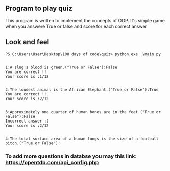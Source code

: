 ## Program to play quiz

This program is written to implement the concepts of OOP. It's simple game when you answere True 
or false and score for each correct answer

## Look and feel

```
PS C:\Users\User\Desktop\100 days of code\quiz> python.exe .\main.py


1:A slug's blood is green.("True or False"):False
You are correct !!
Your score is :1/12


2:The loudest animal is the African Elephant.("True or False"):True
You are correct !!
Your score is :2/12


3:Approximately one quarter of human bones are in the feet.("True or False"):False
Incorrect answer :(
Your score is :2/12


4:The total surface area of a human lungs is the size of a football pitch.("True or False"):

```

### To add more questions in databse you may this link: https://opentdb.com/api_config.php